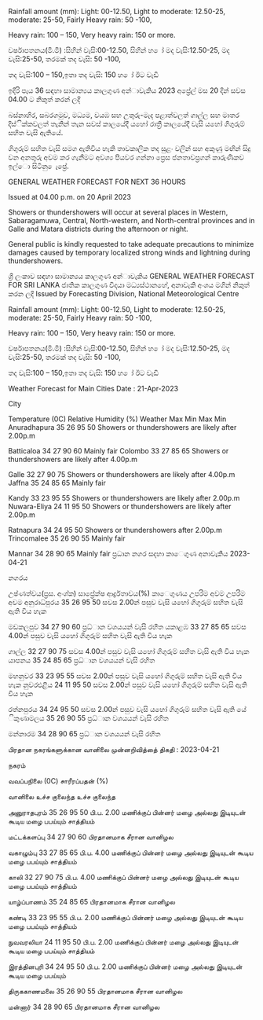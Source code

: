 Rainfall amount (mm): Light: 00-12.50, Light to moderate: 12.50-25, moderate: 25-50, Fairly Heavy rain: 50 -100,

Heavy rain: 100 – 150, Very heavy rain: 150 or more.

වර්ෂාපතනය(මි.මී) :සිහින් වැසි:00-12.50, සිහින් හ ෝ මද වැසි:12.50-25, මද වැසි:25-50, තරමක් තද වැසි: 50 -100,

තද වැසි:100 – 150,ඉතා තද වැසි: 150 හ ෝ ඊට වැඩි

ඉදිරි පැය 36 සඳහා සාමාන්‍යය කාලගුණ අන්‍ාවැකිය 2023 අප්‍රේල් මස 20 දින්‍ සවස 04.00 ට නිකුත් කරන්‍ ලදි

බස්නාහිර, සබරගමුව, මධ්‍යම, වයඹ සහ උතුරු-මැද පළාත්වලත් ගාල්ල සහ මාතර දිස්ික්කවලත් තැනින් තැන සවස් කාලයේදී යහෝ රාත්‍රී කාලයේදී වැසි යහෝ ගිගුරුම් සහිත වැසි ඇතියේ.

ගිගුරුම් සහිත වැසි සමග ඇතිවිය හැකි තාවකාලික තද සුළං වලින් සහ අකුණු මඟින් සිදු වන අනතුරු අවම කර ගැනීමට අවශ්‍ය පියවර ගන්නා ප්‍රෙස ජනතාවප්‍රගන් කාරුණිකව ඉල්ො සිටිනු ෙැප්‍රේ.

GENERAL WEATHER FORECAST FOR NEXT 36 HOURS

Issued at 04.00 p.m. on 20 April 2023

Showers or thundershowers will occur at several places in Western, Sabaragamuwa, Central, North-western, and North-central provinces and in Galle and Matara districts during the afternoon or night.

General public is kindly requested to take adequate precautions to minimize damages caused by temporary localized strong winds and lightning during thundershowers.

ශ්‍රී ලංකාව සඳහා සාමාන්‍යය කාලගුණ අන්‍ාවැකිය GENERAL WEATHER FORECAST FOR SRI LANKA ජාතික කාලගුණ විදයා මධ්‍යස්ථානහේ, අනාවැකි අංශය මගින් නිකුත් කරන ලදි Issued by Forecasting Division, National Meteorological Centre

Rainfall amount (mm): Light: 00-12.50, Light to moderate: 12.50-25, moderate: 25-50, Fairly Heavy rain: 50 -100,

Heavy rain: 100 – 150, Very heavy rain: 150 or more.

වර්ෂාපතනය(මි.මී) :සිහින් වැසි:00-12.50, සිහින් හ ෝ මද වැසි:12.50-25, මද වැසි:25-50, තරමක් තද වැසි: 50 -100,

තද වැසි:100 – 150,ඉතා තද වැසි: 150 හ ෝ ඊට වැඩි

Weather Forecast for Main Cities Date : 21-Apr-2023

City

Temperature (0C) Relative Humidity (%) Weather Max Min Max Min Anuradhapura 35 26 95 50 Showers or thundershowers are likely after 2.00p.m

Batticaloa 34 27 90 60 Mainly fair Colombo 33 27 85 65 Showers or thundershowers are likely after 4.00p.m

Galle 32 27 90 75 Showers or thundershowers are likely after 4.00p.m Jaffna 35 24 85 65 Mainly fair

Kandy 33 23 95 55 Showers or thundershowers are likely after 2.00p.m Nuwara-Eliya 24 11 95 50 Showers or thundershowers are likely after 2.00p.m

Ratnapura 34 24 95 50 Showers or thundershowers after 2.00p.m Trincomalee 35 26 90 55 Mainly fair

Mannar 34 28 90 65 Mainly fair ප්‍රධාන නගර සදහා කාෙගුණ අනාවැකිය 2023-04-21

නගරය

උෂ්ණත්වය(ප්‍රස. අංශ්‍ක) සාප්‍රේක්ෂ ආර්ද්‍රතාවය(%) කාෙගුණය උපරිම අවම උපරිම අවම අනුරාධ්‍පුරය 35 26 95 50 සවස 2.00න් පසුව වැසි යහෝ ගිගුරුම් සහිත වැසි ඇති විය හැක

මඩකලපුව 34 27 90 60 ප්‍රධ්‍ාන වශයයන් වැසි රහිත යකාළඹ 33 27 85 65 සවස 4.00න් පසුව වැසි යහෝ ගිගුරුම් සහිත වැසි ඇති විය හැක

ගාල්ල 32 27 90 75 සවස 4.00න් පසුව වැසි යහෝ ගිගුරුම් සහිත වැසි ඇති විය හැක යාපනය 35 24 85 65 ප්‍රධ්‍ාන වශයයන් වැසි රහිත

මහනුවර 33 23 95 55 සවස 2.00න් පසුව වැසි යහෝ ගිගුරුම් සහිත වැසි ඇති විය හැක නුවරඑළිය 24 11 95 50 සවස 2.00න් පසුව වැසි යහෝ ගිගුරුම් සහිත වැසි ඇති විය හැක

රත්නපුරය 34 24 95 50 සවස 2.00න් පසුව වැසි යහෝ ගිගුරුම් සහිත වැසි ඇති යේ ිකුණාමලය 35 26 90 55 ප්‍රධ්‍ාන වශයයන් වැසි රහිත

මන්නාරම 34 28 90 65 ප්‍රධ්‍ාන වශයයන් වැසි රහිත

பிரதான நகரங்களுக்கான வானிலை முன்னறிவித்தை் திகதி : 2023-04-21

நகரம்

வவப்பநிலை (0C) சாரீரப்பதன் (%)

வானிலை உச்ச குலைந்த உச்ச குலைந்த

அனுராதபுரம் 35 26 95 50 பி.ப. 2.00 மணிக்குப் பின்னர் மழை அல்லது இடியுடன் கூடிய மழை பபய்யும் சாத்தியம்

மட்டக்களப்பு 34 27 90 60 பிரதானமாக சீரான வானிழல

வகாழும்பு 33 27 85 65 பி.ப. 4.00 மணிக்குப் பின்னர் மழை அல்லது இடியுடன் கூடிய மழை பபய்யும் சாத்தியம்

காலி 32 27 90 75 பி.ப. 4.00 மணிக்குப் பின்னர் மழை அல்லது இடியுடன் கூடிய மழை பபய்யும் சாத்தியம்

யாழ்ப்பாணம் 35 24 85 65 பிரதானமாக சீரான வானிழல

கண்டி 33 23 95 55 பி.ப. 2.00 மணிக்குப் பின்னர் மழை அல்லது இடியுடன் கூடிய மழை பபய்யும் சாத்தியம்

நுவவரலியா 24 11 95 50 பி.ப. 2.00 மணிக்குப் பின்னர் மழை அல்லது இடியுடன் கூடிய மழை பபய்யும் சாத்தியம்

இரத்தினபுரி 34 24 95 50 பி.ப. 2.00 மணிக்குப் பின்னர் மழை அல்லது இடியுடன் கூடிய மழை பபய்யும்

திருககாணமலை 35 26 90 55 பிரதானமாக சீரான வானிழல

மன்னார் 34 28 90 65 பிரதானமாக சீரான வானிழல